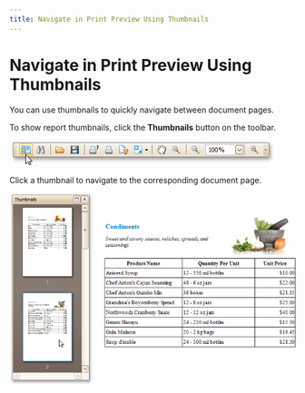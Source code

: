 ```yaml
---
title: Navigate in Print Preview Using Thumbnails
---
```

# Navigate in Print Preview Using Thumbnails
You can use thumbnails to quickly navigate between document pages.

To show report thumbnails, click the **Thumbnails** button on the toolbar.

![document-viewer-show-thumbnails](../../../../images/Img118994.png)

Click a thumbnail to navigate to the corresponding document page.

![document-viewer-thumbnails-pane](../../../../images/Img118995.png)